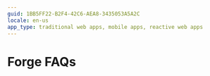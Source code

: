 ```yaml
---
guid: 1BB5FF22-B2F4-42C6-AEA8-3435053A5A2C
locale: en-us
app_type: traditional web apps, mobile apps, reactive web apps
---
```


# Forge FAQs
